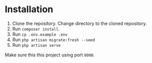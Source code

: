 # Installation

1. Clone the repository. Change directory to the cloned repository.
2. Run `composer install`.
3. Run `cp .env.example .env`
4. Run `php artisan migrate:fresh --seed`
5. Run `php artisan serve`

Make sure this this project using port `8000`.
